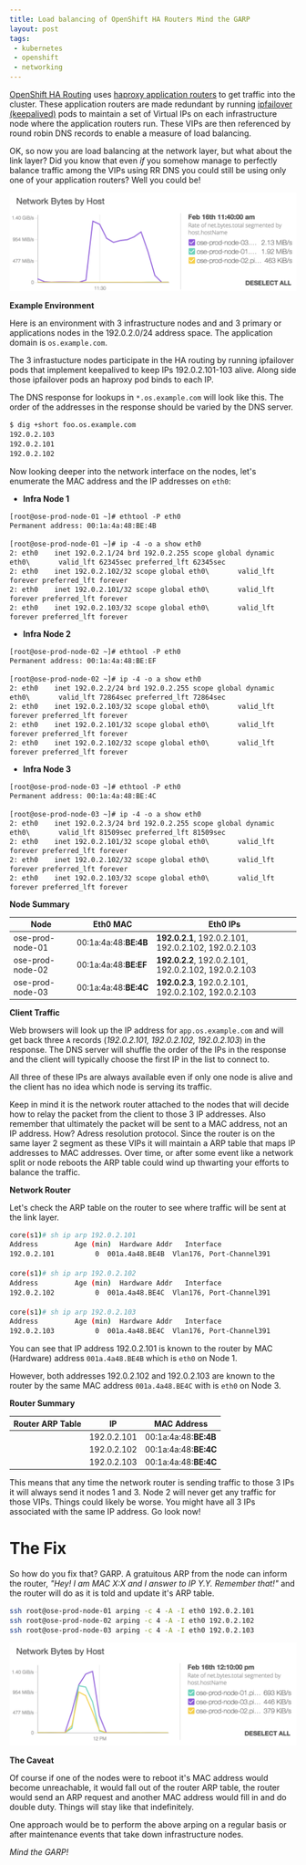 ```yaml
---
title: Load balancing of OpenShift HA Routers Mind the GARP
layout: post
tags:
 - kubernetes
 - openshift
 - networking
---
```


[OpenShift HA Routing](http://guifreelife.com/blog/2016/03/01/OpenShift-3-HA-Routing) uses [haproxy application routers](https://docs.openshift.com/container-platform/latest/architecture/networking/haproxy-router.html) to get traffic into the cluster. These application routers are made redundant by running [ipfailover (keepalived)](https://docs.openshift.com/container-platform/latest/admin_guide/high_availability.html) pods to maintain a set of Virtual IPs on each infrastructure node where the application routers run. These VIPs are then referenced by round robin DNS records to enable a measure of load balancing. 

OK, so now you are load balancing at the network layer, but what about the link layer?
Did you know that even *if* you somehow manage to perfectly balance traffic among the VIPs using RR DNS you could still be using only one of your application routers? Well you could be!

[![Bandwidth to Infra Nodes](/images/openshift-routing-garp-before.png)](/images/openshift-routing-garp-before.png)

**Example Environment**

Here is an environment with 3 infrastructure nodes and and 3 primary or applications nodes in the 192.0.2.0/24 address space. The application domain is `os.example.com`.

The 3 infrastucture nodes participate in the HA routing by running ipfailover pods that implement keepalived to keep IPs 192.0.2.101-103 alive. Along side those ipfailover pods an haproxy pod binds to each IP.

The DNS response for lookups in `*.os.example.com` will look like this. The order of the addresses in the response should be varied by the DNS server.

```bash
$ dig +short foo.os.example.com
192.0.2.103
192.0.2.101
192.0.2.102
```

Now looking deeper into the network interface on the nodes, let's enumerate the MAC address and the IP addresses on `eth0`:

- **Infra Node 1**

```
[root@ose-prod-node-01 ~]# ethtool -P eth0
Permanent address: 00:1a:4a:48:BE:4B

[root@ose-prod-node-01 ~]# ip -4 -o a show eth0
2: eth0    inet 192.0.2.1/24 brd 192.0.2.255 scope global dynamic eth0\       valid_lft 62345sec preferred_lft 62345sec
2: eth0    inet 192.0.2.102/32 scope global eth0\       valid_lft forever preferred_lft forever
2: eth0    inet 192.0.2.101/32 scope global eth0\       valid_lft forever preferred_lft forever
2: eth0    inet 192.0.2.103/32 scope global eth0\       valid_lft forever preferred_lft forever
```

- **Infra Node 2**

```
[root@ose-prod-node-02 ~]# ethtool -P eth0
Permanent address: 00:1a:4a:48:BE:EF

[root@ose-prod-node-02 ~]# ip -4 -o a show eth0
2: eth0    inet 192.0.2.2/24 brd 192.0.2.255 scope global dynamic eth0\       valid_lft 72864sec preferred_lft 72864sec
2: eth0    inet 192.0.2.103/32 scope global eth0\       valid_lft forever preferred_lft forever
2: eth0    inet 192.0.2.101/32 scope global eth0\       valid_lft forever preferred_lft forever
2: eth0    inet 192.0.2.102/32 scope global eth0\       valid_lft forever preferred_lft forever
```

- **Infra Node 3**

```
[root@ose-prod-node-03 ~]# ethtool -P eth0
Permanent address: 00:1a:4a:48:BE:4C

[root@ose-prod-node-03 ~]# ip -4 -o a show eth0
2: eth0    inet 192.0.2.3/24 brd 192.0.2.255 scope global dynamic eth0\       valid_lft 81509sec preferred_lft 81509sec
2: eth0    inet 192.0.2.101/32 scope global eth0\       valid_lft forever preferred_lft forever
2: eth0    inet 192.0.2.102/32 scope global eth0\       valid_lft forever preferred_lft forever
2: eth0    inet 192.0.2.103/32 scope global eth0\       valid_lft forever preferred_lft forever
```

**Node Summary**

Node             | Eth0 MAC              | Eth0 IPs                      
-----------------|-----------------------|----------------------------------------------------
ose-prod-node-01 | 00:1a:4a:48:**BE:4B** | **192.0.2.1**, 192.0.2.101, 192.0.2.102, 192.0.2.103
ose-prod-node-02 | 00:1a:4a:48:**BE:EF** | **192.0.2.2**, 192.0.2.101, 192.0.2.102, 192.0.2.103
ose-prod-node-03 | 00:1a:4a:48:**BE:4C** | **192.0.2.3**, 192.0.2.101, 192.0.2.102, 192.0.2.103


**Client Traffic**

Web browsers will look up the IP address for `app.os.example.com` and will get back three `A` records (_192.0.2.101, 192.0.2.102, 192.0.2.103_) in the response.
The DNS server will shuffle the order of the IPs in the response and the client will typically choose the first IP in the list to connect to.

All three of these IPs are always available even if only one node is alive and the client has no idea which node is serving its traffic.

Keep in mind it is the network router attached to the nodes that will decide how to relay the packet from the client to those 3 IP addresses. Also remember that ultimately the packet will be sent to a MAC address, not an IP address.
How? Adress resolution protocol. Since the router is on the same layer 2 segment as these VIPs it will maintain a ARP table that maps IP addresses to MAC addresses.
Over time, or after some event like a network split or node reboots the ARP table could wind up thwarting your efforts to balance the traffic.


**Network Router**

Let's check the ARP table on the router to see where traffic will be sent at the link layer.

```bash
core(s1)# sh ip arp 192.0.2.101
Address         Age (min)  Hardware Addr   Interface
192.0.2.101          0  001a.4a48.BE4B  Vlan176, Port-Channel391

core(s1)# sh ip arp 192.0.2.102
Address         Age (min)  Hardware Addr   Interface
192.0.2.102          0  001a.4a48.BE4C  Vlan176, Port-Channel391

core(s1)# sh ip arp 192.0.2.103
Address         Age (min)  Hardware Addr   Interface
192.0.2.103          0  001a.4a48.BE4C  Vlan176, Port-Channel391
```

You can see that IP address 192.0.2.101 is known to the router by MAC (Hardware) address `001a.4a48.BE4B` which is `eth0` on Node 1.

However, both addresses 192.0.2.102 and 192.0.2.103 are known to the router by the same MAC address `001a.4a48.BE4C` with is `eth0` on Node 3.

**Router Summary**

Router ARP Table | IP          | MAC Address
-----------------|-------------|----------------------
                 | 192.0.2.101 | 00:1a:4a:48:**BE:4B**
                 | 192.0.2.102 | 00:1a:4a:48:**BE:4C**
                 | 192.0.2.103 | 00:1a:4a:48:**BE:4C**

This means that any time the network router is sending traffic to those 3 IPs it will always send it nodes 1 and 3. Node 2 will never get any traffic for those VIPs. Things could likely be worse. You might have all 3 IPs associated with the same IP address. Go look now!

# The Fix #

So how do you fix that? GARP. A gratuitous ARP from the node can inform the router, _"Hey! I am MAC X:X and I answer to IP Y.Y. Remember that!"_ and the router will do as it is told and update it's ARP table.

```bash
ssh root@ose-prod-node-01 arping -c 4 -A -I eth0 192.0.2.101
ssh root@ose-prod-node-02 arping -c 4 -A -I eth0 192.0.2.102
ssh root@ose-prod-node-03 arping -c 4 -A -I eth0 192.0.2.103
```

[![Bandwidth to Infra Nodes After GARP](/images/openshift-routing-garp-after.png)](/images/openshift-routing-garp-after.png)

**The Caveat**

Of course if one of the nodes were to reboot it's MAC address would become unreachable, it would fall out of the router ARP table, the router would send an ARP request and another MAC address would fill in and do double duty. Things will stay like that indefinitely.

One approach would be to perform the above arping on a regular basis or after maintenance events that take down infrastructure nodes.

*Mind the GARP!*
